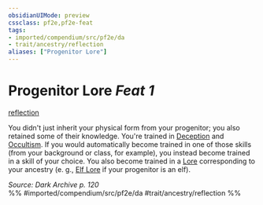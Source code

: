 ```yaml
---
obsidianUIMode: preview
cssclass: pf2e,pf2e-feat
tags:
- imported/compendium/src/pf2e/da
- trait/ancestry/reflection
aliases: ["Progenitor Lore"]
---
```

# Progenitor Lore  *Feat 1*  
[reflection](reflection-da.md)  


You didn't just inherit your physical form from your progenitor; you also retained some of their knowledge. You're trained in [Deception](../skills.md#Deception) and [Occultism](../skills.md#Occultism). If you would automatically become trained in one of those skills (from your background or class, for example), you instead become trained in a skill of your choice. You also become trained in a [Lore](../skills.md#Lore) corresponding to your ancestry (e. g., [Elf Lore](../skills.md#Lore) if your progenitor is an elf).

*Source: Dark Archive p. 120*  
%% #imported/compendium/src/pf2e/da #trait/ancestry/reflection %%